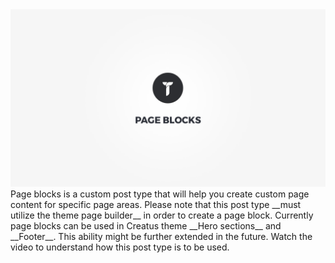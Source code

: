 <div class="thz-doc-image max">
<a class="thz-lightbox mfp-iframe" href="https://www.youtube.com/watch?v=aVqC2DXAa2w" data-mfp-title="Creatus WordPress Theme Page Blocks" data-modal-size="large">
	<img src="../../docs-media/splash-page-blocks.jpg" alt="Creatus WordPress Theme Page Blocks" />
</a>
</div>
Page blocks is a custom post type that will help you create custom page content for specific page areas. Please note that this post type __must utilize the theme page builder__ in order to create a page block.  Currently page blocks can be used in Creatus theme __Hero sections__ and __Footer__. This ability might be further extended in the future. Watch the video to understand how this post type is to be used.